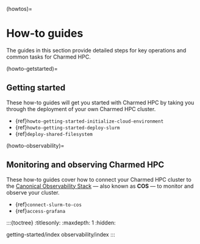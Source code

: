 (howtos)=
# How-to guides

The guides in this section provide detailed steps for key operations and common tasks for Charmed HPC.

(howto-getstarted)=
## Getting started

These how-to guides will get you started with Charmed HPC by
taking you through the deployment of your own Charmed HPC cluster.

- {ref}`howto-getting-started-initialize-cloud-environment`
- {ref}`howto-getting-started-deploy-slurm`
- {ref}`deploy-shared-filesystem`

(howto-observability)=
## Monitoring and observing Charmed HPC

These how-to guides cover how to connect your Charmed HPC
cluster to the [Canonical Observability Stack](https://charmhub.io/topics/canonical-observability-stack)
&mdash; also known as __COS__ &mdash; to monitor and observe your cluster.

- {ref}`connect-slurm-to-cos`
- {ref}`access-grafana`

:::{toctree}
:titlesonly:
:maxdepth: 1
:hidden:

getting-started/index
observability/index
:::
